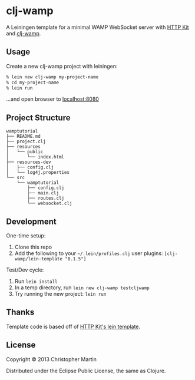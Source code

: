 # clj-wamp

A Leiningen template for a minimal WAMP WebSocket server with
[HTTP Kit](https://github.com/http-kit/http-kit)
and [clj-wamp](https://github.com/cgmartin/clj-wamp).

## Usage

Create a new clj-wamp project with leiningen:

```bash
% lein new clj-wamp my-project-name
% cd my-project-name
% lein run
```
...and open browser to [localhost:8080](http://localhost:8080)

## Project Structure

```
wamptutorial
├── README.md
├── project.clj
├── resources
│   └── public
│       └── index.html
├── resources-dev
│   ├── config.clj
│   └── log4j.properties
└── src
    └── wamptutorial
        ├── config.clj
        ├── main.clj
        ├── routes.clj
        └── websocket.clj
```

## Development

One-time setup:
 1. Clone this repo
 2. Add the following to your `~/.lein/profiles.clj` user plugins: `[clj-wamp/lein-template "0.1.5"]`

Test/Dev cycle:
 1. Run `lein install`
 2. In a temp directory, run `lein new clj-wamp testcljwamp`
 3. Try running the new project: `lein run`

## Thanks

Template code is based off of [HTTP Kit's lein template](https://github.com/http-kit/lein-template).

## License

Copyright © 2013 Christopher Martin

Distributed under the Eclipse Public License, the same as Clojure.
